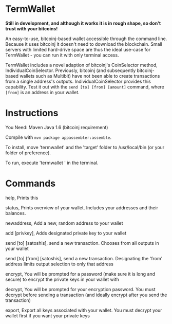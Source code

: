 TermWallet
==========

**Still in development, and although it works it is in rough shape, so don't trust with your bitcoins!**

An easy-to-use, bitcoinj-based wallet accessible through the command line.  Because it uses bitcoinj it doesn't need to download the blockchain.  Small servers with limited hard-drive space are thus the ideal use-case for TermWallet - you can run it with only terminal access.

TermWallet includes a novel adaption of bitcoinj's CoinSelector method, IndividualCoinSelector.  Previously, bitcoinj (and subsequently bitcoinj-based wallets such as Multibit) have not been able to create transactions from a single address's outputs.  IndividualCoinSelector provides this capability. Test it out with the `send [to] [from] [amount]` command, where `[from]` is an address in your wallet.


Instructions
============

You Need:
Maven
Java 1.6 (bitcoinj requirement)

Compile with `mvn package appassembler:assemble`.

To install, move 'termwallet' and the 'target' folder to /usr/local/bin (or your folder of preference).

To run, execute 'termwallet <command>' in the terminal.


Commands
========

help, Prints this

status, Prints overview of your wallet.  Includes your addresses and their balances.

newaddress, Add a new, random address to your wallet

add [privkey], Adds designated private key to your wallet

send [to] [satoshis], send a new transaction. Chooses from all outputs in your wallet

send [to] [from] [satoshis], send a new transaction. Designating the 'from' address limits output selection to only that address

encrypt, You will be prompted for a password (make sure it is long and secure) to encrypt the private keys in your wallet with

decrypt, You will be prompted for your encryption password.  You must decrypt before sending a transaction (and ideally encrypt after you send the transaction)

export, Export all keys associated with your wallet.  You must decrypt your wallet first if you want your private keys
